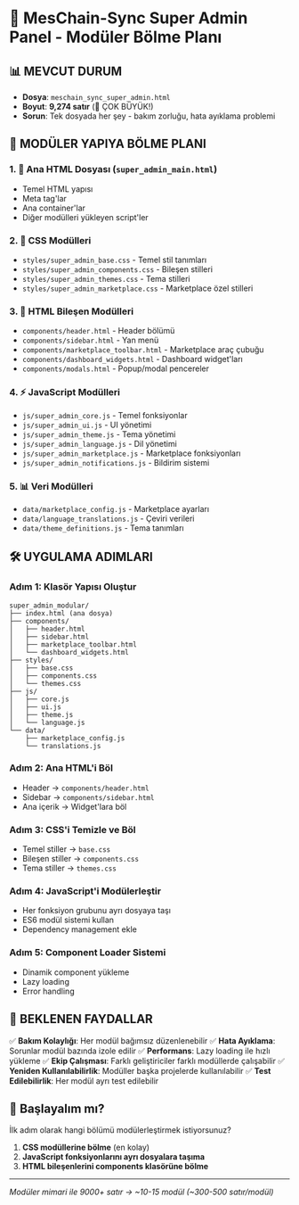# 🔧 MesChain-Sync Super Admin Panel - Modüler Bölme Planı

## 📊 MEVCUT DURUM
- **Dosya**: `meschain_sync_super_admin.html`
- **Boyut**: **9,274 satır** (🔴 ÇOK BÜYÜK!)
- **Sorun**: Tek dosyada her şey - bakım zorluğu, hata ayıklama problemi

## 🎯 MODÜLER YAPIYA BÖLME PLANI

### 1. 📄 **Ana HTML Dosyası** (`super_admin_main.html`)
- Temel HTML yapısı
- Meta tag'lar
- Ana container'lar
- Diğer modülleri yükleyen script'ler

### 2. 🎨 **CSS Modülleri**
- `styles/super_admin_base.css` - Temel stil tanımları
- `styles/super_admin_components.css` - Bileşen stilleri
- `styles/super_admin_themes.css` - Tema stilleri
- `styles/super_admin_marketplace.css` - Marketplace özel stilleri

### 3. 🧩 **HTML Bileşen Modülleri**
- `components/header.html` - Header bölümü
- `components/sidebar.html` - Yan menü
- `components/marketplace_toolbar.html` - Marketplace araç çubuğu
- `components/dashboard_widgets.html` - Dashboard widget'ları
- `components/modals.html` - Popup/modal pencereler

### 4. ⚡ **JavaScript Modülleri**
- `js/super_admin_core.js` - Temel fonksiyonlar
- `js/super_admin_ui.js` - UI yönetimi
- `js/super_admin_theme.js` - Tema yönetimi
- `js/super_admin_language.js` - Dil yönetimi
- `js/super_admin_marketplace.js` - Marketplace fonksiyonları
- `js/super_admin_notifications.js` - Bildirim sistemi

### 5. 📊 **Veri Modülleri**
- `data/marketplace_config.js` - Marketplace ayarları
- `data/language_translations.js` - Çeviri verileri
- `data/theme_definitions.js` - Tema tanımları

## 🛠️ UYGULAMA ADIMLARI

### Adım 1: Klasör Yapısı Oluştur
```
super_admin_modular/
├── index.html (ana dosya)
├── components/
│   ├── header.html
│   ├── sidebar.html
│   ├── marketplace_toolbar.html
│   └── dashboard_widgets.html
├── styles/
│   ├── base.css
│   ├── components.css
│   └── themes.css
├── js/
│   ├── core.js
│   ├── ui.js
│   ├── theme.js
│   └── language.js
└── data/
    ├── marketplace_config.js
    └── translations.js
```

### Adım 2: Ana HTML'i Böl
- Header → `components/header.html`
- Sidebar → `components/sidebar.html`
- Ana içerik → Widget'lara böl

### Adım 3: CSS'i Temizle ve Böl
- Temel stiller → `base.css`
- Bileşen stiller → `components.css`
- Tema stiller → `themes.css`

### Adım 4: JavaScript'i Modülerleştir
- Her fonksiyon grubunu ayrı dosyaya taşı
- ES6 modül sistemi kullan
- Dependency management ekle

### Adım 5: Component Loader Sistemi
- Dinamik component yükleme
- Lazy loading
- Error handling

## 🎯 BEKLENEN FAYDALLAR

✅ **Bakım Kolaylığı**: Her modül bağımsız düzenlenebilir
✅ **Hata Ayıklama**: Sorunlar modül bazında izole edilir
✅ **Performans**: Lazy loading ile hızlı yükleme
✅ **Ekip Çalışması**: Farklı geliştiriciler farklı modüllerde çalışabilir
✅ **Yeniden Kullanılabilirlik**: Modüller başka projelerde kullanılabilir
✅ **Test Edilebilirlik**: Her modül ayrı test edilebilir

## 🚀 Başlayalım mı?

İlk adım olarak hangi bölümü modülerleştirmek istiyorsunuz?
1. **CSS modüllerine bölme** (en kolay)
2. **JavaScript fonksiyonlarını ayrı dosyalara taşıma**
3. **HTML bileşenlerini components klasörüne bölme**

---
*Modüler mimari ile 9000+ satır → ~10-15 modül (~300-500 satır/modül)*

